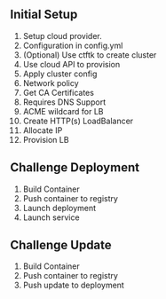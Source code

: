 ## Initial Setup

1. Setup cloud provider.
2. Configuration in config.yml
3. (Optional) Use ctftk to create cluster
  1. Use cloud API to provision
4. Apply cluster config
  1. Network policy
6. Get CA Certificates
  1. Requires DNS Support
  2. ACME wildcard for LB
5. Create HTTP(s) LoadBalancer
  1. Allocate IP
  2. Provision LB

## Challenge Deployment

1. Build Container
2. Push container to registry
3. Launch deployment
4. Launch service

## Challenge Update

1. Build Container
2. Push container to registry
3. Push update to deployment
